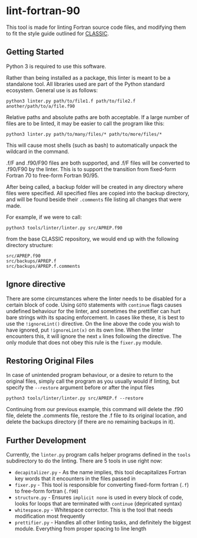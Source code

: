 # lint-fortran-90

This tool is made for linting Fortran source code files, and modifying them to fit the style guide outlined for [CLASSIC](https://cccma.gitlab.io/classic_pages/info/conventions/).

## Getting Started

Python 3 is required to use this software.

Rather than being installed as a package, this linter is meant to be a standalone tool. All libraries used are part of the Python standard ecosystem. General use is as follows:

```
python3 linter.py path/to/file1.f path/to/file2.f another/path/to/a/file.f90
```

Relative paths and absolute paths are both acceptable. If a large number of files are to be linted, it may be easier to call the program like this:

```
python3 linter.py path/to/many/files/* path/to/more/files/*
```

This will cause most shells (such as bash) to automatically unpack the wildcard in the command.

.f/F and .f90/F90 files are both supported, and .f/F files will be converted to .f90/F90 by the linter. This is to support the transition from fixed-form Fortran 70 to free-form Fortran 90/95.

After being called, a backup folder will be created in any directory where files were specified. All specified files are copied into the backup directory, and will be found beside their `.comments` file listing all changes that were made.

For example, if we were to call:

```
python3 tools/linter/linter.py src/APREP.f90
```

from the base CLASSIC repository, we would end up with the following directory structure:

```
src/APREP.f90
src/backups/APREP.f
src/backups/APREP.f.comments
```

## Ignore directive

There are some circumstances where the linter needs to be disabled for a certain block of code. Using `GOTO` statements with `continue` flags causes undefined behaviour for the linter, and sometimes the prettifier can hurt bare strings with its spacing enforcement. In cases like these, it is best to use the `!ignoreLint()` directive. On the line above the code you wish to have ignored, put `!ignoreLint(x)` on its own line. When the linter encounters this, it will ignore the next `x` lines following the directive. The only module that does not obey this rule is the `fixer.py` module.

## Restoring Original Files

In case of unintended program behaviour, or a desire to return to the original files, simply call the program as you usually would if linting, but specify the `--restore` argument before or after the input files

```
python3 tools/linter/linter.py src/APREP.f --restore
```

Continuing from our previous example, this command will delete the .f90 file, delete the .comments file, restore the .f file to its original location, and delete the backups directory (if there are no remaining backups in it).

## Further Development

Currently, the `linter.py` program calls helper programs defined in the `tools` subdirectory to do the linting. There are 5 tools in use right now:
* `decapitalizer.py` - As the name implies, this tool decapitalizes Fortran key words that it encounters in the files passed in
* `fixer.py` - This tool is responsible for converting fixed-form fortran (`.f`) to free-form fortran (`.f90`)
* `structure.py` - Ensures `implicit none` is used in every block of code, looks for loops that are terminated with `continue` (depricated syntax)
* `whitespace.py` - Whitespace corrector. This is the tool that needs modification most frequently
* `prettifier.py` - Handles all other linting tasks, and definitely the biggest module. Everything from proper spacing to line length
